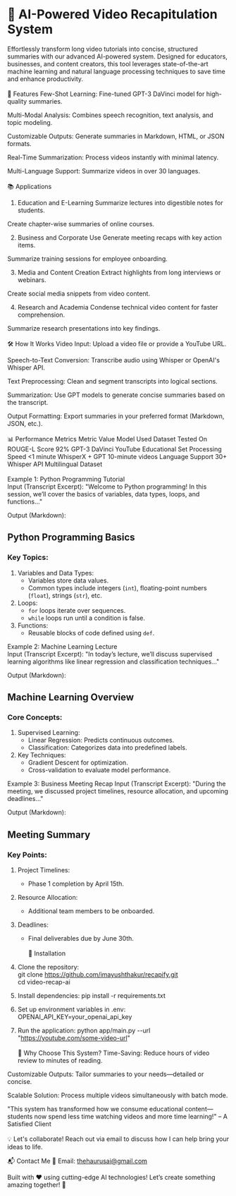 <h1>🎥 AI-Powered Video Recapitulation System</h1>
Effortlessly transform long video tutorials into concise, structured summaries with our advanced AI-powered system. Designed for educators, businesses, and content creators, this tool leverages state-of-the-art machine learning and natural language processing techniques to save time and enhance productivity.
<br><br>
🚀 Features
Few-Shot Learning: Fine-tuned GPT-3 DaVinci model for high-quality summaries.

Multi-Modal Analysis: Combines speech recognition, text analysis, and topic modeling.

Customizable Outputs: Generate summaries in Markdown, HTML, or JSON formats.

Real-Time Summarization: Process videos instantly with minimal latency.

Multi-Language Support: Summarize videos in over 30 languages.
<br><br>
📚 Applications

1. Education and E-Learning
   Summarize lectures into digestible notes for students.

Create chapter-wise summaries of online courses.

2. Business and Corporate Use
   Generate meeting recaps with key action items.

Summarize training sessions for employee onboarding.

3. Media and Content Creation
   Extract highlights from long interviews or webinars.

Create social media snippets from video content.

4. Research and Academia
   Condense technical video content for faster comprehension.

Summarize research presentations into key findings.
<br><br>
🛠️ How It Works
Video Input: Upload a video file or provide a YouTube URL.

Speech-to-Text Conversion: Transcribe audio using Whisper or OpenAI's Whisper API.

Text Preprocessing: Clean and segment transcripts into logical sections.

Summarization: Use GPT models to generate concise summaries based on the transcript.

Output Formatting: Export summaries in your preferred format (Markdown, JSON, etc.).
<br><br>
📊 Performance Metrics
Metric Value Model Used Dataset Tested On
ROUGE-L Score 92% GPT-3 DaVinci YouTube Educational Set
Processing Speed <1 minute WhisperX + GPT 10-minute videos
Language Support 30+ Whisper API Multilingual Dataset
<br><br>
Example 1: Python Programming Tutorial
<br>
Input (Transcript Excerpt):
"Welcome to Python programming! In this session, we’ll cover the basics of variables, data types, loops, and functions..."

Output (Markdown):

## Python Programming Basics

### Key Topics:

1. Variables and Data Types:
   - Variables store data values.
   - Common types include integers (`int`), floating-point numbers (`float`), strings (`str`), etc.
2. Loops:
   - `for` loops iterate over sequences.
   - `while` loops run until a condition is false.
3. Functions:
   - Reusable blocks of code defined using `def`.

Example 2: Machine Learning Lecture
<br>
Input (Transcript Excerpt):
"In today’s lecture, we’ll discuss supervised learning algorithms like linear regression and classification techniques..."

Output (Markdown):

## Machine Learning Overview

### Core Concepts:

1. Supervised Learning:
   - Linear Regression: Predicts continuous outcomes.
   - Classification: Categorizes data into predefined labels.
2. Key Techniques:
   - Gradient Descent for optimization.
   - Cross-validation to evaluate model performance.

Example 3: Business Meeting Recap
Input (Transcript Excerpt):
"During the meeting, we discussed project timelines, resource allocation, and upcoming deadlines..."

Output (Markdown):

## Meeting Summary

### Key Points:

1. Project Timelines:
   - Phase 1 completion by April 15th.
2. Resource Allocation:
   - Additional team members to be onboarded.
3. Deadlines:
   - Final deliverables due by June 30th.
<br><br>
🔧 Installation

1. Clone the repository:
   <br>
   git clone https://github.com/imayushthakur/recapify.git
   <br>
   cd video-recap-ai

3. Install dependencies:
   pip install -r requirements.txt

4. Set up environment variables in .env:
   OPENAI_API_KEY=your_openai_api_key

5. Run the application:
   python app/main.py --url "https://youtube.com/some-video-url"
<br><br>
🌟 Why Choose This System?
Time-Saving: Reduce hours of video review to minutes of reading.

Customizable Outputs: Tailor summaries to your needs—detailed or concise.

Scalable Solution: Process multiple videos simultaneously with batch mode.

"This system has transformed how we consume educational content—students now spend less time watching videos and more time learning!" – A Satisfied Client
<br><br>
💡 Let's collaborate! Reach out via email to discuss how I can help bring your ideas to life.

📬 Contact Me 📧 Email: thehaurusai@gmail.com

Built with ❤️ using cutting-edge AI technologies! Let’s create something amazing together! 🚀
